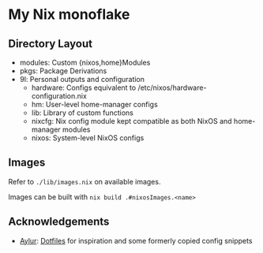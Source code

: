 # My Nix monoflake

## Directory Layout

- modules: Custom {nixos,home}Modules
- pkgs: Package Derivations
- 9l: Personal outputs and configuration
    - hardware: Configs equivalent to /etc/nixos/hardware-configuration.nix
    - hm: User-level home-manager configs
    - lib: Library of custom functions
    - nixcfg: Nix config module kept compatible as both NixOS and home-manager modules
    - nixos: System-level NixOS configs

## Images

Refer to `./lib/images.nix` on available images.

Images can be built with `nix build .#nixosImages.<name>`

## Acknowledgements

- [Aylur](https://github.com/Aylur): [Dotfiles](https://github.com/Aylur/dotfiles) for inspiration and some formerly copied config snippets
